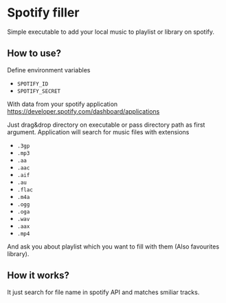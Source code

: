 Spotify filler
==============

Simple executable to add your local music to playlist or library on spotify.

How to use?
-----------
Define environment variables
- `SPOTIFY_ID`
- `SPOTIFY_SECRET`

With data from your spotify application https://developer.spotify.com/dashboard/applications

Just drag&drop directory on executable or pass directory path as first argument. Application will search for music files with extensions
- `.3gp`
- `.mp3`
- `.aa`
- `.aac`
- `.aif`
- `.au`
- `.flac`
- `.m4a`
- `.ogg`
- `.oga`
- `.wav`
- `.aax`
- `.mp4`

And ask you about playlist which you want to fill with them (Also favourites library).

How it works?
-------------

It just search for file name in spotify API and matches smiliar tracks.
